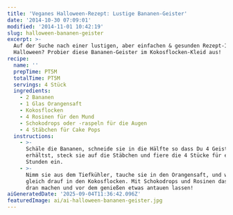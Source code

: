 ```yaml
---
title: 'Veganes Halloween-Rezept: Lustige Bananen-Geister'
date: '2014-10-30 07:09:01'
modified: '2014-11-01 10:42:19'
slug: halloween-bananen-geister
excerpt: >-
  Auf der Suche nach einer lustigen, aber einfachen & gesunden Rezept-Idee für
  Halloween? Probier diese Bananen-Geister im Kokosflocken-Kleid aus!
recipe:
  name: ''
  prepTime: PT5M
  totalTime: PT5M
  servings: 4 Stück
  ingredients:
    - 2 Bananen
    - 1 Glas Orangensaft
    - Kokosflocken
    - 4 Rosinen für den Mund
    - Schokodrops oder -raspeln für die Augen
    - 4 Stäbchen für Cake Pops
  instructions:
    - >-
      Schäle die Bananen, schneide sie in die Hälfte so dass Du 4 Geister
      erhältst, steck sie auf die Stäbchen und fiere die 4 Stücke für ein paar
      Stunden ein.
    - >-
      Nimm sie aus dem Tiefkühler, tauche sie in den Orangensaft, und wälze sie
      gleich drauf in den Kokosflocken. Mit Schokodrops und Rosinen das Gesicht
      dran machen und vor dem genießen etwas antauen lassen!
aiGeneratedDate: '2025-09-04T11:36:42.096Z'
featuredImage: ai/ai-halloween-bananen-geister.jpg
---
```


